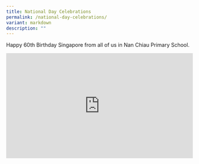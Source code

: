 ```yaml
---
title: National Day Celebrations
permalink: /national-day-celebrations/
variant: markdown
description: ""
---
```

Happy 60th Birthday Singapore from all of us in Nan Chiau Primary School.

<div style="max-width: 560px;">
  <div style="position: relative; width: 100%; height: 0; padding-bottom: 56.25%; overflow: hidden;">
<iframe style="position: absolute;top: 0;left: 0;width: 100%;height: 100%;" allowfullscreen="" allow="accelerometer; autoplay; clipboard-write; encrypted-media; gyroscope; picture-in-picture; web-share" frameborder="0" title="NCPS SG60 MUSIC VIDEO   HAPPY BIRTHDAY SINGAPORE" src="https://www.youtube.com/embed/lHDuG843kwA">
</iframe>
	</div></div>